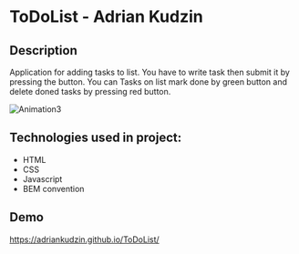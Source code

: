 # ToDoList - Adrian Kudzin
## Description
Application for adding tasks to list. You have to write task then submit it by pressing the button. You can Tasks on list mark done by green button and delete doned tasks by pressing red button.

![Animation3](https://github.com/AdrianKudzin/ToDoList/assets/106032420/407c6da8-018a-4d73-8d8f-45d827e86dfe)
## Technologies used in project:
- HTML
- CSS
- Javascript
- BEM convention
## Demo
https://adriankudzin.github.io/ToDoList/
